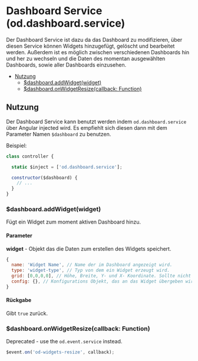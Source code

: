 # Dashboard Service (od.dashboard.service)

Der Dashboard Service ist dazu da das Dashboard zu modifizieren, über diesen Service können Widgets hinzugefügt, gelöscht und bearbeitet werden. Außerdem ist es möglich zwischen verschiedenen Dashboards hin und her zu wechseln und die Daten des momentan ausgewählten Dashboards, sowie aller Dashboards einzusehen.

<!-- TOC depthFrom:2 depthTo:3 -->

- [Nutzung](#nutzung)
  - [$dashboard.addWidget(widget)](#dashboardaddwidgetwidget)
  - [$dashboard.onWidgetResize(callback: Function)](#dashboardonwidgetresizecallback-function)

<!-- /TOC -->

## Nutzung

Der Dashboard Service kann benutzt werden indem `od.dashboard.service` über Angular injected wird. Es empfiehlt sich diesen dann mit dem Parameter Namen `$dashboard` zu benutzen.

Beispiel:

```js
class controller {

  static $inject = ['od.dashboard.service'];

  constructor($dashboard) {
    // ...
  }
}
```

### $dashboard.addWidget(widget)

Fügt ein Widget zum moment aktiven Dashboard hinzu.

#### Parameter

**widget** - Objekt das die Daten zum erstellen des Widgets speichert.

```js
{
  name: 'Widget Name', // Name der im Dashboard angezeigt wird.
  type: 'widget-type', // Typ von dem ein Widget erzeugt wird.
  grid: [0,0,0,0], // Höhe, Breite, Y- und X- Koordinate. Sollte nicht manuell gesetzt werden.
  config: {}, // Konfigurations Objekt, das an das Widget übergeben wird.
}
```

#### Rückgabe

Gibt `true` zurück.

### $dashboard.onWidgetResize(callback: Function)

Deprecated - use the `od.event.service` instead.

```js
$event.on('od-widgets-resize', callback);
```